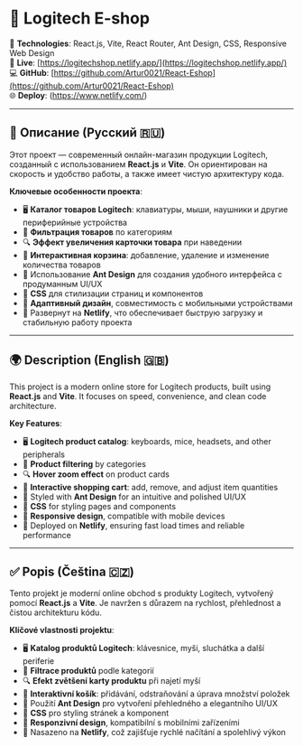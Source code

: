 # 🛒 Logitech E-shop

🧩 **Technologies**: React.js, Vite, React Router, Ant Design, CSS, Responsive Web Design  
🚀 **Live**: [https://logitechshop.netlify.app/](https://logitechshop.netlify.app/)  
💻 **GitHub**: [https://github.com/Artur0021/React-Eshop](https://github.com/Artur0021/React-Eshop)  
🌐 **Deploy**: (https://www.netlify.com/) 

---

## 📌 Описание (Русский 🇷🇺)

Этот проект — современный онлайн-магазин продукции Logitech, созданный с использованием **React.js** и **Vite**. Он ориентирован на скорость и удобство работы, а также имеет чистую архитектуру кода.

**Ключевые особенности проекта**:

- 🖥️ **Каталог товаров Logitech**: клавиатуры, мыши, наушники и другие периферийные устройства  
- 🔎 **Фильтрация товаров** по категориям  
- 🔍 **Эффект увеличения карточки товара** при наведении  
- 🛒 **Интерактивная корзина**: добавление, удаление и изменение количества товаров  
- 💅 Использование **Ant Design** для создания удобного интерфейса с продуманным UI/UX  
- 🎨 **CSS** для стилизации страниц и компонентов  
- 📱 **Адаптивный дизайн**, совместимость с мобильными устройствами  
- 🚀 Развернут на **Netlify**, что обеспечивает быструю загрузку и стабильную работу проекта

---

## 🌍 Description (English 🇬🇧)

This project is a modern online store for Logitech products, built using **React.js** and **Vite**. It focuses on speed, convenience, and clean code architecture.

**Key Features**:

- 🖥️ **Logitech product catalog**: keyboards, mice, headsets, and other peripherals  
- 🔎 **Product filtering** by categories  
- 🔍 **Hover zoom effect** on product cards  
- 🛒 **Interactive shopping cart**: add, remove, and adjust item quantities  
- 💅 Styled with **Ant Design** for an intuitive and polished UI/UX  
- 🎨 **CSS** for styling pages and components  
- 📱 **Responsive design**, compatible with mobile devices  
- 🚀 Deployed on **Netlify**, ensuring fast load times and reliable performance

---

## ✅ Popis (Čeština 🇨🇿)

Tento projekt je moderní online obchod s produkty Logitech, vytvořený pomocí **React.js** a **Vite**. Je navržen s důrazem na rychlost, přehlednost a čistou architekturu kódu.

**Klíčové vlastnosti projektu**:

- 🖥️ **Katalog produktů Logitech**: klávesnice, myši, sluchátka a další periferie  
- 🔎 **Filtrace produktů** podle kategorií  
- 🔍 **Efekt zvětšení karty produktu** při najetí myší  
- 🛒 **Interaktivní košík**: přidávání, odstraňování a úprava množství položek  
- 💅 Použití **Ant Design** pro vytvoření přehledného a elegantního UI/UX  
- 🎨 **CSS** pro styling stránek a komponent  
- 📱 **Responzivní design**, kompatibilní s mobilními zařízeními  
- 🚀 Nasazeno na **Netlify**, což zajišťuje rychlé načítání a spolehlivý výkon
